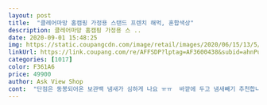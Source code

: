 ```yaml
---
layout: post 
title:  "클레어마망 홈캠핑 가정용 스탠드 프렌치 해먹, 혼합색상" 
description: 클레어마망 홈캠핑 가정용 스 ..
date: 2020-09-01 15:48:25 
img: https://static.coupangcdn.com/image/retail/images/2020/06/15/13/5/18605811-62da-47bf-97d8-4cee0998b801.jpg 
linkUrl: https://link.coupang.com/re/AFFSDP?lptag=AF3600438&subid=ahnPublicAsk&pageKey=1703531203&itemId=2899055538&vendorItemId=70888035033&traceid=V0-113-e8eeafacf617acba 
categories: [1017] 
color: F361A6 
price: 49900 
author: Ask View Shop 
cont:  "단점은 동봉되어온 보관백 냄새가 심하게 나요 ㅠㅠ  바깥에 두고 냄새빼기 추천합니다.<br/><br/>바닥에 닫는 부분은 고무패킹 같은게 있어서 바닥이 긁힐 염려는 없는것 같아요.<br/><br/>받침쪽 플라스틱 깨져있고 스텐드 고정하는곳 한군데 울퉁불퉁해서 완전 고정이 안되고 살짝 걸쳐있음.<br/> 교환하고 싶지만 아이가 성화를하고 잡아당겨 빼지 않으면 될듯하여 그냥 쓰기로함.<br/> 아이가 무척 좋아함<br/>부피가 생각보다 작아서 보관하기 용이해요.<br/><br/>제품 배송에는 아주 만족합니다<br/>좋은데 중고이지 않을까 의심되네요<br/>편하고 확실한 행복<br/>프렘임이 굵어 제품이 제법 튼튼한것 같아요, 클립식으로 고정하는건데 설치가 아주 쉬워요.<br/><br/>해먹 자체는 메슈원단이여서 실내에서 하니 에어컨 바람이 등까지 닿아 시원하네요(에어컨이 있는 실내는 등시림)그리고 양쪽 끝에 원목바가 두개 있어서 해먹이 꼬이지 않아 더 좋은것 같아요.<br/><br/>" 
---
```

